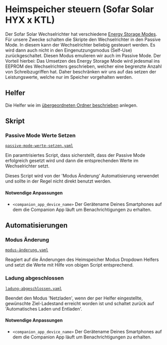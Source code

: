 # Heimspeicher steuern (Sofar Solar HYX x KTL)

Der Sofar Solar Wechselrichter hat verschiedene [Energy Storage Modes](https://homeassistant-solax-modbus.readthedocs.io/en/latest/sofar-energy-storage-modes/). Für unsere Zwecke schalten die Skripte den Wechselrichter in den Passive Mode. In diesem kann der Wechselrichter beliebig gesteuert werden. Es wird dann auch nicht in den Eingenutzungsmodus (Self-Use) zurückgeschaltet. Diesen Modus emulieren wir auch im Passive Mode. Der Vorteil hierbei: Das Umsetzen des Energy Storage Mode wird jedesmal ins EEPROM des Wechselrichters geschrieben, welcher eine begrenzte Anzahl von Schreibzugriffen hat. Daher beschränken wir uns auf das setzen der Leistungswerte, welche nur im Speicher vorgehalten werden.

## Helfer

Die Helfer wie im [übergeordneten Ordner beschrieben](../README.md) anlegen.


## Skript 

### Passive Mode Werte Setzen

[`passive-mode-werte-setzen.yaml`](./passive-mode-werte-setzen.yaml)

Ein paramtrisiertes Script, dass sicherstellt, dass der Passive Mode erfolgreich gesetzt wird und dann die entsprechenden Werte im Wechselrichter setzt.

Dieses Script wird von der 'Modus Änderung' Automatisierung verwendet und sollte in der Regel nicht direkt benutzt werden.

#### Notwendige Anpassungen
- `<companion_app_device_name>` Der Gerätename Deines Smartphones auf dem die Companion App läuft um Benachrichtigungen zu erhalten.


## Automatisierungen

### Modus Änderung

[`modus-änderung.yaml`](./modus-änderung.yaml)

Reagiert auf die Änderungen des Heimspeicher Modus Dropdown Helfers und setzt die Werte mit Hilfe von obigen Script entsprechend.

### Ladung abgeschlossen

[`ladung-abgeschlossen.yaml`](./ladung-abgeschlossen.yaml)

Beendet den Modus 'Netzladen', wenn der per Helfer eingestellte, gewünschte Ziel-Ladestand erreicht worden ist und schaltet zurück auf 'Automatisches Laden und Entladen'.

#### Notwendige Anpassungen
- `<companion_app_device_name>` Der Gerätename Deines Smartphones auf dem die Companion App läuft um Benachrichtigungen zu erhalten.
